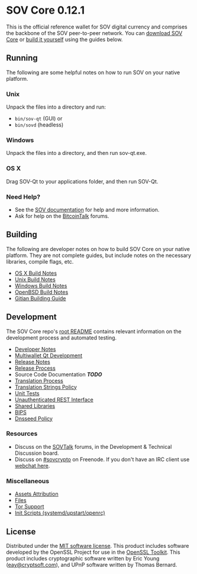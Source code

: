 SOV Core 0.12.1
=====================

This is the official reference wallet for SOV digital currency and comprises the backbone of the SOV peer-to-peer network. You can [download SOV Core](https://www.sov.org/downloads/) or [build it yourself](#building) using the guides below.

Running
---------------------
The following are some helpful notes on how to run SOV on your native platform.

### Unix

Unpack the files into a directory and run:

- `bin/sov-qt` (GUI) or
- `bin/sovd` (headless)

### Windows

Unpack the files into a directory, and then run sov-qt.exe.

### OS X

Drag SOV-Qt to your applications folder, and then run SOV-Qt.

### Need Help?

* See the [SOV documentation](https://dashpay.atlassian.net/wiki/display/DOC)
for help and more information.
* Ask for help on the [BitcoinTalk](https://bitcointalk.org/) forums.

Building
---------------------
The following are developer notes on how to build SOV Core on your native platform. They are not complete guides, but include notes on the necessary libraries, compile flags, etc.

- [OS X Build Notes](build-osx.md)
- [Unix Build Notes](build-unix.md)
- [Windows Build Notes](build-windows.md)
- [OpenBSD Build Notes](build-openbsd.md)
- [Gitian Building Guide](gitian-building.md)

Development
---------------------
The SOV Core repo's [root README](/README.md) contains relevant information on the development process and automated testing.

- [Developer Notes](developer-notes.md)
- [Multiwallet Qt Development](multiwallet-qt.md)
- [Release Notes](release-notes.md)
- [Release Process](release-process.md)
- Source Code Documentation ***TODO***
- [Translation Process](translation_process.md)
- [Translation Strings Policy](translation_strings_policy.md)
- [Unit Tests](unit-tests.md)
- [Unauthenticated REST Interface](REST-interface.md)
- [Shared Libraries](shared-libraries.md)
- [BIPS](bips.md)
- [Dnsseed Policy](dnsseed-policy.md)

### Resources
* Discuss on the [SOVTalk](https://sovtalk.org/) forums, in the Development & Technical Discussion board.
* Discuss on [#sovcrypto](http://webchat.freenode.net/?channels=sovcrypto) on Freenode. If you don't have an IRC client use [webchat here](http://webchat.freenode.net/?channels=sovcrypto).

### Miscellaneous
- [Assets Attribution](assets-attribution.md)
- [Files](files.md)
- [Tor Support](tor.md)
- [Init Scripts (systemd/upstart/openrc)](init.md)

License
---------------------
Distributed under the [MIT software license](http://www.opensource.org/licenses/mit-license.php).
This product includes software developed by the OpenSSL Project for use in the [OpenSSL Toolkit](https://www.openssl.org/). This product includes
cryptographic software written by Eric Young ([eay@cryptsoft.com](mailto:eay@cryptsoft.com)), and UPnP software written by Thomas Bernard.
